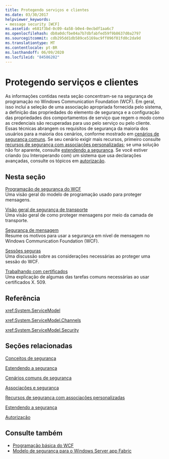 ```yaml
---
title: Protegendo serviços e clientes
ms.date: 03/30/2017
helpviewer_keywords:
- message security [WCF]
ms.assetid: e681f3bd-0c09-4a58-b0e4-0ecbdf1aa6c7
ms.openlocfilehash: db0a0dcfbe04a7b7dbfabfed59f9b8637d0a2797
ms.sourcegitcommit: cdb295dd1db589ce5169ac9ff096f01fd0c2da9d
ms.translationtype: MT
ms.contentlocale: pt-BR
ms.lasthandoff: 06/09/2020
ms.locfileid: "84586202"
---
```

# <a name="securing-services-and-clients"></a>Protegendo serviços e clientes
As informações contidas nesta seção concentram-se na segurança de programação no Windows Communication Foundation (WCF). Em geral, isso inclui a seleção de uma associação apropriada fornecida pelo sistema, a definição das propriedades do elemento de segurança e a configuração das propriedades dos comportamentos de serviço que regem o modo como as credenciais são recuperadas para uso pelo serviço ou pelo cliente. Essas técnicas abrangem os requisitos de segurança da maioria dos usuários para a maioria dos cenários, conforme mostrado em [cenários de segurança comuns](common-security-scenarios.md). Se seu cenário exigir mais recursos, primeiro consulte [recursos de segurança com associações personalizadas](security-capabilities-with-custom-bindings.md); se uma solução não for aparente, consulte [estendendo a segurança](../extending/extending-security.md). Se você estiver criando (ou Interoperando com) um sistema que usa declarações avançadas, consulte os tópicos em [autorização](authorization-in-wcf.md).  
  
## <a name="in-this-section"></a>Nesta seção  
 [Programação de segurança do WCF](programming-wcf-security.md)  
 Uma visão geral do modelo de programação usado para proteger mensagens.  
  
 [Visão geral de segurança de transporte](transport-security-overview.md)  
 Uma visão geral de como proteger mensagens por meio da camada de transporte.  
  
 [Segurança de mensagem](message-security-in-wcf.md)  
 Resume os motivos para usar a segurança em nível de mensagem no Windows Communication Foundation (WCF).  
  
 [Sessões seguras](secure-sessions.md)  
 Uma discussão sobre as considerações necessárias ao proteger uma sessão do WCF.  
  
 [Trabalhando com certificados](working-with-certificates.md)  
 Uma explicação de algumas das tarefas comuns necessárias ao usar certificados X. 509.  
  
## <a name="reference"></a>Referência  
 <xref:System.ServiceModel>  
  
 <xref:System.ServiceModel.Channels>  
  
 <xref:System.ServiceModel.Security>  
  
## <a name="related-sections"></a>Seções relacionadas  
 [Conceitos de segurança](security-concepts.md)  
  
 [Estendendo a segurança](../extending/extending-security.md)  
  
 [Cenários comuns de segurança](common-security-scenarios.md)  
  
 [Associações e segurança](bindings-and-security.md)  
  
 [Recursos de segurança com associações personalizadas](security-capabilities-with-custom-bindings.md)  
  
 [Estendendo a segurança](../extending/extending-security.md)  
  
 [Autorização](authorization-in-wcf.md)  
  
## <a name="see-also"></a>Consulte também

- [Programação básica do WCF](../basic-wcf-programming.md)
- [Modelo de segurança para o Windows Server app Fabric](https://docs.microsoft.com/previous-versions/appfabric/ee677202(v=azure.10))
